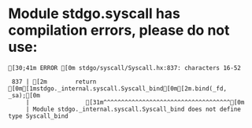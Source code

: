 # Module stdgo.syscall has compilation errors, please do not use:
```
[30;41m ERROR [0m stdgo/syscall/Syscall.hx:837: characters 16-52

 837 | [2m        return [0m[1mstdgo._internal.syscall.Syscall_bind[0m[2m.bind(_fd, _sa);[0m
     |                [31m^^^^^^^^^^^^^^^^^^^^^^^^^^^^^^^^^^^^[0m
     | Module stdgo._internal.syscall.Syscall_bind does not define type Syscall_bind


```

